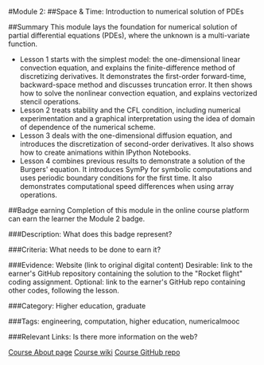 #Module 2: 
##Space & Time: Introduction to numerical solution of PDEs

##Summary
This module lays the foundation for numerical solution of partial differential equations (PDEs), where the unknown is a multi-variate function.

* Lesson 1 starts with the simplest model: the one-dimensional linear convection equation, and explains the finite-difference method of discretizing derivatives. It demonstrates the first-order forward-time, backward-space method and discusses truncation error. It then shows how to solve the nonlinear convection equation, and explains vectorized stencil operations.
* Lesson 2 treats stability and the CFL condition, including numerical experimentation and a graphical interpretation using the idea of domain of dependence of the numerical scheme.
* Lesson 3 deals with the one-dimensional diffusion equation, and introduces the discretization of second-order derivatives. It also shows how to create animations within IPython Notebooks.
* Lesson 4 combines previous results to demonstrate a solution of the Burgers' equation. It introduces SymPy for symbolic computations and uses periodic boundary conditions for the first time. It also demonstrates computational speed differences when using array operations.


##Badge earning
Completion of this module in the online course platform can earn the learner the Module 2 badge.

###Description: What does this badge represent?

###Criteria: What needs to be done to earn it?

###Evidence: Website (link to original digital content)
Desirable: link to the earner's GitHub repository containing the solution to the "Rocket flight" coding assignment. Optional: link to the earner's GitHub repo containing other codes, following the lesson.

###Category:
Higher education, graduate

###Tags:
engineering, computation, higher education, numericalmooc

###Relevant Links: Is there more information on the web?

[Course About page](http://openedx.seas.gwu.edu/courses/GW/MAE6286/2014_fall/about)
[Course wiki](http://openedx.seas.gwu.edu/courses/GW/MAE6286/2014_fall/wiki/GW.MAE6286.2014_fall/)
[Course GitHub repo](https://github.com/numerical-mooc/numerical-mooc)
